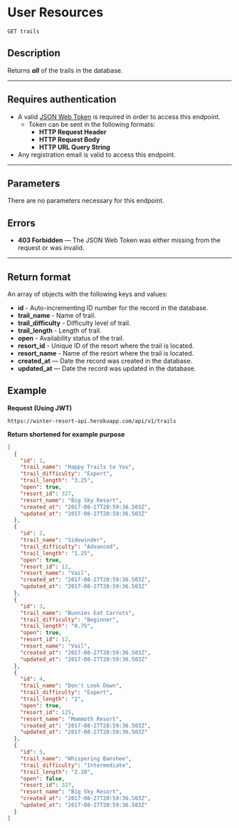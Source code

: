 # User Resources

```
GET trails
```

## Description

Returns _**all**_ of the trails in the database.

--------------------------------------------------------------------------------

## Requires authentication

- A valid [JSON Web Token](https://jwt.io/) is required in order to access this endpoint.
  - Token can be sent in the following formats:
    - **HTTP Request Header**
    - **HTTP Request Body**
    - **HTTP URL Query String**
- Any registration email is valid to access this endpoint.

--------------------------------------------------------------------------------

## Parameters

There are no parameters necessary for this endpoint.

## Errors

- **403 Forbidden** — The JSON Web Token was either missing from the request or was invalid.

--------------------------------------------------------------------------------

## Return format

An array of objects with the following keys and values:

- **id** - Auto-incrementing ID number for the record in the database.
- **trail_name** - Name of trail.
- **trail_difficulty** - Difficulty level of trail.
- **trail_length** - Length of trail.
- **open** - Availability status of the trail.
- **resort_id** - Unique ID of the resort where the trail is located.
- **resort_name** - Name of the resort where the trail is located.
- **created_at** — Date the record was created in the database.
- **updated_at** — Date the record was updated in the database.

## Example

**Request (Using JWT)**

```
https://winter-resort-api.herokuapp.com/api/v1/trails
```

**Return shortened for example purpose**

```json
[
  {
    "id": 1,
    "trail_name": "Happy Trails to You",
    "trail_difficulty": "Expert",
    "trail_length": "3.25",
    "open": true,
    "resort_id": 327,
    "resort_name": "Big Sky Resort",
    "created_at": "2017-08-27T20:59:36.503Z",
    "updated_at": "2017-08-27T20:59:36.503Z"
  },
  {
    "id": 2,
    "trail_name": "Sidewinder",
    "trail_difficulty": "Advanced",
    "trail_length": "1.25",
    "open": true,
    "resort_id": 12,
    "resort_name": "Vail",
    "created_at": "2017-08-27T20:59:36.503Z",
    "updated_at": "2017-08-27T20:59:36.503Z"
  },
  {
    "id": 3,
    "trail_name": "Bunnies Eat Carrots",
    "trail_difficulty": "Beginner",
    "trail_length": "0.75",
    "open": true,
    "resort_id": 12,
    "resort_name": "Vail",
    "created_at": "2017-08-27T20:59:36.503Z",
    "updated_at": "2017-08-27T20:59:36.503Z"
  },
  {
    "id": 4,
    "trail_name": "Don't Look Down",
    "trail_difficulty": "Expert",
    "trail_length": "2",
    "open": true,
    "resort_id": 125,
    "resort_name": "Mammoth Resort",
    "created_at": "2017-08-27T20:59:36.503Z",
    "updated_at": "2017-08-27T20:59:36.503Z"
  },
  {
    "id": 5,
    "trail_name": "Whispering Banshee",
    "trail_difficulty": "Intermediate",
    "trail_length": "2.20",
    "open": false,
    "resort_id": 327,
    "resort_name": "Big Sky Resort",
    "created_at": "2017-08-27T20:59:36.503Z",
    "updated_at": "2017-08-27T20:59:36.503Z"
  }
]
```
